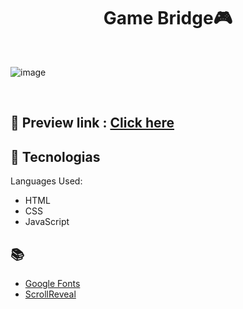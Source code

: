
<h1 align="center">
  Game Bridge🎮
</h1>

<br>

![image](https://github.com/Meetjain1512/Game-Bridge/assets/99678497/97db5d57-66da-45d7-99be-fca1aa35f7f1)
>

<br>

## 📝 Preview link : <a href = "https://meet-game-bridge.netlify.app">Click here</a>
## 🚀 Tecnologias

Languages Used:

- HTML
- CSS
- JavaScript

## 📚 

- [Google Fonts](https://fonts.google.com/)
- [ScrollReveal](https://scrollrevealjs.org/)
 

